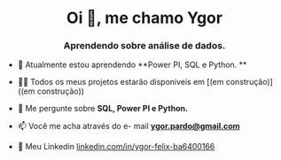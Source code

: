 <h1 align="center">Oi 👋, me chamo Ygor</h1>
<h3 align="center">Aprendendo sobre análise de dados.</h3>

- 🌱 Atualmente estou aprendendo **Power PI, SQL e Python. **

- 👨‍💻 Todos os meus projetos estarão disponíveis em [(em construção)]((em construção))

- 💬 Me pergunte sobre **SQL, Power PI e Python.**

- 📫 Você me acha através do e- mail **ygor.pardo@gmail.com**

- 📄 Meu Linkedin [linkedin.com/in/ygor-felix-ba6400166](linkedin.com/in/ygor-felix-ba6400166)






<!---
- 👋 Hi, I’m @YgorFelix
- 👀 I’m interested in ...
- 🌱 I’m currently learning ...
- 💞️ I’m looking to collaborate on ...
- 📫 How to reach me ...


YgorFelix/YgorFelix is a ✨ special ✨ repository because its `README.md` (this file) appears on your GitHub profile.
You can click the Preview link to take a look at your changes.
--->
